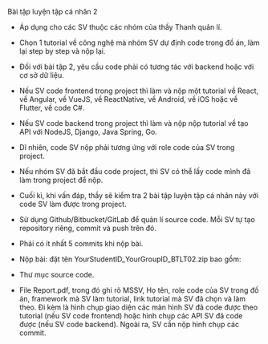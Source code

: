 Bài tập luyện tập cá nhân 2



- Áp dụng cho các SV thuộc các nhóm của thầy Thanh quản lí.



- Chọn 1 tutorial về công nghệ mà nhóm SV dự định code trong đồ án, làm lại step by step và nộp lại.



- Đối với bài tập 2, yêu cầu code phải có tương tác với backend hoặc với cơ sở dữ liệu.

+ Nếu SV code frontend trong project thì làm và nộp một tutorial về React, về Angular, về VueJS, về ReactNative, về Android, về iOS hoặc về Flutter, về code C#.

+ Nếu SV code backend trong project thì làm và nộp nộp tutorial về tạo API với NodeJS, Django, Java Spring, Go.

+ Dĩ nhiên, code SV nộp phải tương ứng với role code của SV trong project.

+ Nếu nhóm SV đã bắt đầu code project, thì SV có thể lấy code mình đã làm trong project để nộp.

+ Cuối kì, khi vấn đáp, thầy sẽ kiểm tra 2 bài tập luyện tập cá nhân này với code SV làm được trong project.



- Sử dụng Github/Bitbucket/GitLab để quản lí source code. Mỗi SV tự tạo repository riêng, commit và push trên đó.



- Phải có ít nhất 5 commits khi nộp bài.



- Nộp bài: đặt tên YourStudentID_YourGroupID_BTLT02.zip bao gồm:

+ Thư mục source code.

+ File Report.pdf, trong đó ghi rõ MSSV, Họ tên, role code của SV trong đồ án, framework mà SV làm tutorial, link tutorial mà SV đã chọn và làm theo. Đi kèm là hình chụp giao diện các màn hình SV đã code được theo tutorial (nếu SV code frontend) hoặc hình chụp các API SV đã code được (nếu SV code backend). Ngoài ra, SV cần nộp hình chụp các commit.